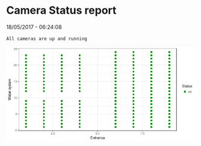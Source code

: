 Camera Status report
================
18/05/2017 - 06:24:08

    All cameras are up and running

![](camreport_files/figure-markdown_github/unnamed-chunk-2-1.png)

